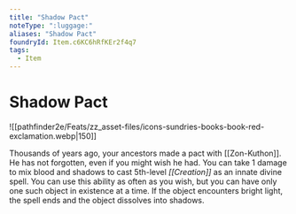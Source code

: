 ```yaml
---
title: "Shadow Pact"
noteType: ":luggage:"
aliases: "Shadow Pact"
foundryId: Item.c6KC6hRfKEr2f4q7
tags:
  - Item
---
```


# Shadow Pact
![[pathfinder2e/Feats/zz_asset-files/icons-sundries-books-book-red-exclamation.webp|150]]

Thousands of years ago, your ancestors made a pact with [[Zon-Kuthon]]. He has not forgotten, even if you might wish he had. You can take 1 damage to mix blood and shadows to cast 5th-level _[[Creation]]_ as an innate divine spell. You can use this ability as often as you wish, but you can have only one such object in existence at a time. If the object encounters bright light, the spell ends and the object dissolves into shadows.

